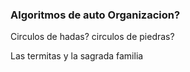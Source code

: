 ### Algoritmos de auto Organizacion?

Circulos de hadas?
circulos de piedras?

Las termitas y la sagrada familia